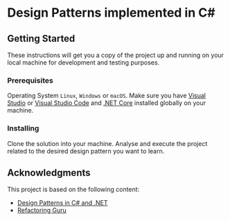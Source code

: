 # Design Patterns implemented in C#


## Getting Started

These instructions will get you a copy of the project up and running on your local machine for development and testing purposes.


### Prerequisites

Operating System `Linux`, `Windows` or `macOS`. Make sure you have [Visual Studio](https://visualstudio.microsoft.com) or [Visual Studio Code](https://code.visualstudio.com) and [.NET Core](https://dotnet.microsoft.com/download) installed globally on your machine.


### Installing

Clone the solution into your machine. Analyse and execute the project related to the desired design pattern you want to learn.


## Acknowledgments

This project is based on the following content:
* [Design Patterns in C# and .NET](https://www.udemy.com/course/design-patterns-csharp-dotnet/)
* [Refactoring Guru](https://refactoring.guru)